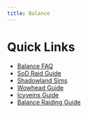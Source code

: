 ```yaml
---
title: Balance
---
```


Quick Links
===
 - [Balance FAQ](/balance/2020-12-08-9.0_FAQ)
 - [SoD Raid Guide](/balance/SoD-Raid-Guide)
 - [Shadowland Sims](/sims)
 - [Wowhead Guide](https://www.wowhead.com/balance-druid-guide)
 - [Icyveins Guide](https://www.icy-veins.com/wow/balance-druid-pve-dps-guide)
 - [Balance Raiding Guide](/balance/2019-01-21-balance_raiding_guide)

